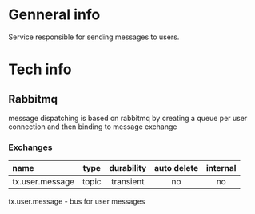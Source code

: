 # Genneral info
Service responsible for sending messages to users.

# Tech info

## Rabbitmq
message dispatching is based on rabbitmq
by creating a queue per user connection and then binding to message exchange
### Exchanges
| name            |     type     |  durability  | auto delete  | internal |
|:----------------|:------------:|:------------:|:------------:|:--------:|
| tx.user.message |    topic     |  transient   |      no      |    no    |

tx.user.message - bus for user messages
